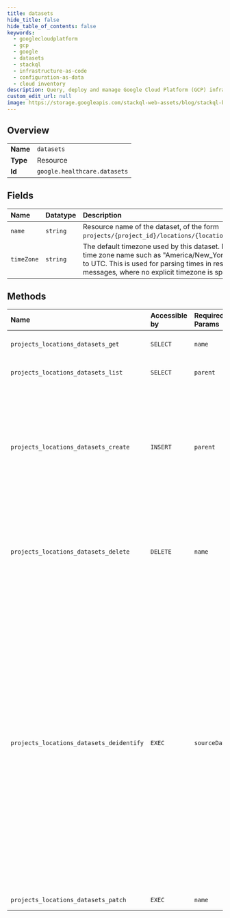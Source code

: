 ```yaml
---
title: datasets
hide_title: false
hide_table_of_contents: false
keywords:
  - googlecloudplatform
  - gcp
  - google
  - datasets
  - stackql
  - infrastructure-as-code
  - configuration-as-data
  - cloud inventory
description: Query, deploy and manage Google Cloud Platform (GCP) infrastructure and resources using SQL
custom_edit_url: null
image: https://storage.googleapis.com/stackql-web-assets/blog/stackql-blog-post-featured-image.png
---
```

  
    

## Overview
<table><tbody>
<tr><td><b>Name</b></td><td><code>datasets</code></td></tr>
<tr><td><b>Type</b></td><td>Resource</td></tr>
<tr><td><b>Id</b></td><td><code>google.healthcare.datasets</code></td></tr>
</tbody></table>

## Fields
| Name | Datatype | Description |
|:-----|:---------|:------------|
| `name` | `string` | Resource name of the dataset, of the form `projects/{project_id}/locations/{location_id}/datasets/{dataset_id}`. |
| `timeZone` | `string` | The default timezone used by this dataset. Must be a either a valid IANA time zone name such as "America/New_York" or empty, which defaults to UTC. This is used for parsing times in resources, such as HL7 messages, where no explicit timezone is specified. |
## Methods
| Name | Accessible by | Required Params | Description |
|:-----|:--------------|:----------------|:------------|
| `projects_locations_datasets_get` | `SELECT` | `name` | Gets any metadata associated with a dataset. |
| `projects_locations_datasets_list` | `SELECT` | `parent` | Lists the health datasets in the current project. |
| `projects_locations_datasets_create` | `INSERT` | `parent` | Creates a new health dataset. Results are returned through the Operation interface which returns either an `Operation.response` which contains a Dataset or `Operation.error`. The metadata field type is OperationMetadata. |
| `projects_locations_datasets_delete` | `DELETE` | `name` | Deletes the specified health dataset and all data contained in the dataset. Deleting a dataset does not affect the sources from which the dataset was imported (if any). |
| `projects_locations_datasets_deidentify` | `EXEC` | `sourceDataset` | Creates a new dataset containing de-identified data from the source dataset. The metadata field type is OperationMetadata. If the request is successful, the response field type is DeidentifySummary. If errors occur, error is set. The LRO result may still be successful if de-identification fails for some DICOM instances. The new de-identified dataset will not contain these failed resources. Failed resource totals are tracked in Operation.metadata. Error details are also logged to Cloud Logging. For more information, see [Viewing error logs in Cloud Logging](https://cloud.google.com/healthcare/docs/how-tos/logging). |
| `projects_locations_datasets_patch` | `EXEC` | `name` | Updates dataset metadata. |
